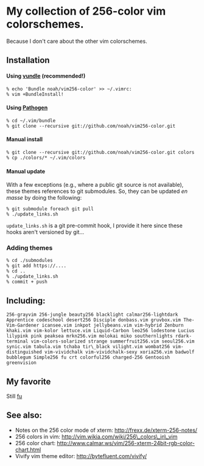 # My collection of 256-color vim colorschemes.
Because I don't care about the other vim colorschemes.

## Installation

#### Using [vundle](https://github.com/gmarik/vundle/) (**recommended!**)

    % echo 'Bundle noah/vim256-color' >> ~/.vimrc:
    % vim +BundleInstall!

#### Using [Pathogen](http://www.vim.org/scripts/script.php?script_id=2332)

    % cd ~/.vim/bundle
    % git clone --recursive git://github.com/noah/vim256-color.git

#### Manual install

    % git clone --recursive git://github.com/noah/vim256-color.git colors
    % cp ./colors/* ~/.vim/colors

#### Manual update

With a few exceptions (e.g., where a public git source is not
available), these themes references to git submodules.  So, they can be
updated *en masse* by doing the following:

    % git submodule foreach git pull
    % ./update_links.sh

`update_links.sh` is a git pre-commit hook, I provide it here since
these hooks aren't versioned by git...

### Adding themes

    % cd ./submodules
    % git add https://....
    % cd ..
    % ./update_links.sh
    % commit + push

## Including:

    256-grayvim 256-jungle beauty256 blacklight calmar256-lightdark Apprentice codeschool desert256 Disciple donbass.vim gruvbox.vim The-Vim-Gardener icansee.vim inkpot jellybeans.vim vim-hybrid Zenburn khaki.vim vim-kolor lettuce.vim Liquid-Carbon leo256 lodestone Lucius lilypink pink peaksea mrkn256.vim molokai miko southernlights rdark-terminal vim-colors-solarized strange summerfruit256.vim seoul256.vim synic.vim tabula.vim tchaba tir\_black vilight.vim wombat256 vim-distinguished vim-vividchalk vim-vividchalk-sexy xoria256.vim badwolf bubblegum Simple256 fu crt colorful256 charged-256 Gentooish greenvision


## My favorite

Still [fu](https://aaron-mueller.de/blog/the-most-awesome-colorscheme-for-vim)

## See also:

* Notes on the 256 color mode of xterm: http://frexx.de/xterm-256-notes/
* 256 colors in vim: http://vim.wikia.com/wiki/256\_colors\_in\_vim
* 256 color chart: http://www.calmar.ws/vim/256-xterm-24bit-rgb-color-chart.html
* Vivify vim theme editor: http://bytefluent.com/vivify/

